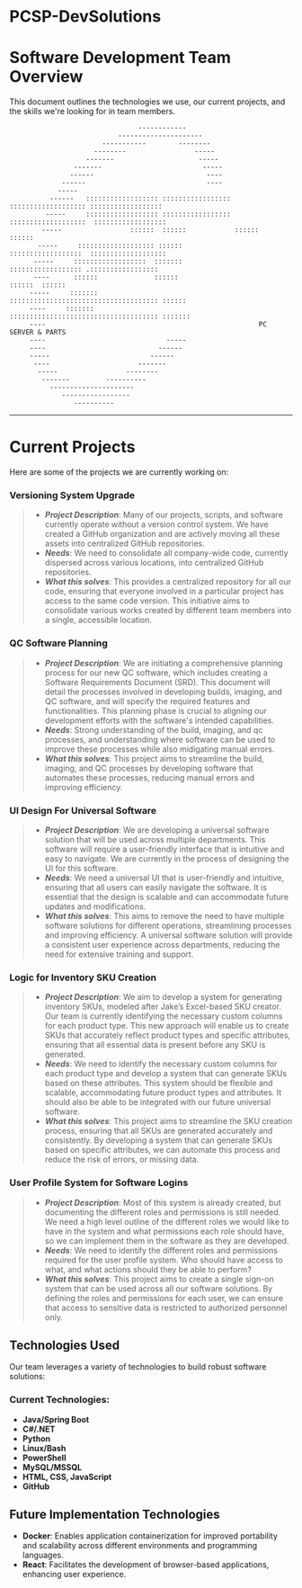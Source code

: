 # PCSP-DevSolutions
# Software Development Team Overview

This document outlines the technologies we use, our current projects, and the skills we're looking for in team members.

```plaintext
                                ------------
                           ---------------------
                       -----------        --------
                     --------                 -----
                   -------                     -----
                -------                         -----
               ------                            ----
             ------                              ----
            -----
          ------   :::::::::::::::::: ::::::::::::::::: ::::::::::::::::::: ::::::::::::::::::
         -----     :::::::::::::::::: ::::::::::::::::: :::::::::::::::::::  ::::::::::::::::::
        -----                 ::::::  ::::::            ::::::                          ::::::
       -----     ::::::::::::::::::: ::::::            ::::::::::::::::::  :::::::::::::::::::
      -----     ::::::::::::::::::  :::::::            :::::::::::::::::: .:::::::::::::::::
      ----      ::::::              ::::::                        ::::::  ::::::
     -----     :::::::             ::::::::::::::::::::::::::::::::::::: ::::::
     ----     :::::::             ::::::::::::::::::::::::::::::::::::: :::::::
     ----                                                     PC SERVER & PARTS
     ----                              -----
     ----                            ------
     -----                         ------
      ----                      -------
       -----                 --------
        -------         ----------
          ---------------------
             -----------------
                ----------
```

---

# Current Projects

Here are some of the projects we are currently working on:


### Versioning System Upgrade
> - **_Project Description_**: Many of our projects, scripts, and software currently operate without a version control system. We have created a GitHub organization and are actively moving all these assets into centralized GitHub repositories. 
> - **_Needs_**: We need to consolidate all company-wide code, currently dispersed across various locations, into centralized GitHub repositories.
> - **_What this solves_**: This provides a centralized repository for all our code, ensuring that everyone involved in a particular project has access to the same code version. This initiative aims to consolidate various works created by different team members into a single, accessible location.



### QC Software Planning 
> - **_Project Description_**: We are initiating a comprehensive planning process for our new QC software, which includes creating a Software Requirements Document (SRD). This document will detail the processes involved in developing builds, imaging, and QC software, and will specify the required features and functionalities. This planning phase is crucial to aligning our development efforts with the software's intended capabilities.
> - **_Needs_**: Strong understanding of the build, imaging, and qc processes, and understanding where software can be used to improve these processes while also midigating manual errors.
> - **_What this solves_**: This project aims to streamline the build, imaging, and QC processes by developing software that automates these processes, reducing manual errors and improving efficiency.

### UI Design For Universal Software
> - **_Project Description_**: We are developing a universal software solution that will be used across multiple departments. This software will require a user-friendly interface that is intuitive and easy to navigate. We are currently in the process of designing the UI for this software.
> - **_Needs_**: We need a universal UI that is user-friendly and intuitive, ensuring that all users can easily navigate the software. It is essential that the design is scalable and can accommodate future updates and modifications.
> - **_What this solves_**: This aims to remove the need to have multiple software solutions for different operations, streamlining processes and improving efficiency. A universal software solution will provide a consistent user experience across departments, reducing the need for extensive training and support.

### Logic for Inventory SKU Creation
> - **_Project Description_**: We aim to develop a system for generating inventory SKUs, modeled after Jake’s Excel-based SKU creator. Our team is currently identifying the necessary custom columns for each product type. This new approach will enable us to create SKUs that accurately reflect product types and specific attributes, ensuring that all essential data is present before any SKU is generated.
> - **_Needs_**: We need to identify the necessary custom columns for each product type and develop a system that can generate SKUs based on these attributes. This system should be flexible and scalable, accommodating future product types and attributes. It should also be able to be integrated with our future universal software.
> - **_What this solves_**: This project aims to streamline the SKU creation process, ensuring that all SKUs are generated accurately and consistently. By developing a system that can generate SKUs based on specific attributes, we can automate this process and reduce the risk of errors, or missing data.

### User Profile System for Software Logins
> - **_Project Description_**: Most of this system is already created, but documenting the different roles and permissions is still needed. We need a high level outline of the different roles we would like to have in the system and what permissions each role should have, so we can implement them in the software as they are developed.
> - **_Needs_**: We need to identify the different roles and permissions required for the user profile system. Who should have access to what, and what actions should they be able to perform?
> - **_What this solves_**: This project aims to create a single sign-on system that can be used across all our software solutions. By defining the roles and permissions for each user, we can ensure that access to sensitive data is restricted to authorized personnel only.

## Technologies Used

Our team leverages a variety of technologies to build robust software solutions:

### Current Technologies:
- **Java/Spring Boot**
- **C#/.NET**
- **Python**
- **Linux/Bash**
- **PowerShell**
- **MySQL/MSSQL**
- **HTML, CSS, JavaScript**
- **GitHub**

## Future Implementation Technologies

- **Docker**: Enables application containerization for improved portability and scalability across different environments and programming languages.
- **React**: Facilitates the development of browser-based applications, enhancing user experience.


